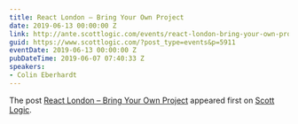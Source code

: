 ```yaml
---
title: React London – Bring Your Own Project
date: 2019-06-13 00:00:00 Z
link: http://ante.scottlogic.com/events/react-london-bring-your-own-project/
guid: https://www.scottlogic.com/?post_type=events&p=5911
eventDate: 2019-06-13 00:00:00 Z
pubDateTime: 2019-06-07 07:40:33 Z
speakers:
- Colin Eberhardt
---
```


<p>The post <a rel="nofollow" href="http://ante.scottlogic.com/events/react-london-bring-your-own-project/">React London &#8211; Bring Your Own Project</a> appeared first on <a rel="nofollow" href="http://ante.scottlogic.com">Scott Logic</a>.</p>
